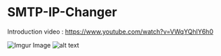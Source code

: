 # SMTP-IP-Changer

Introduction video : https://www.youtube.com/watch?v=VWqYQhIY6h0

![Imgur Image](https://media.giphy.com/media/f8QKzmzSKCt83qfbeP/giphy.gif)
![alt text](https://media.giphy.com/media/f8QKzmzSKCt83qfbeP/giphy.gif)
